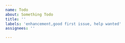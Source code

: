```yaml
---
name: Todo
about: Something Todo
title: ''
labels: 'enhancement,good first issue, help wanted'
assignees: ''

---
```

